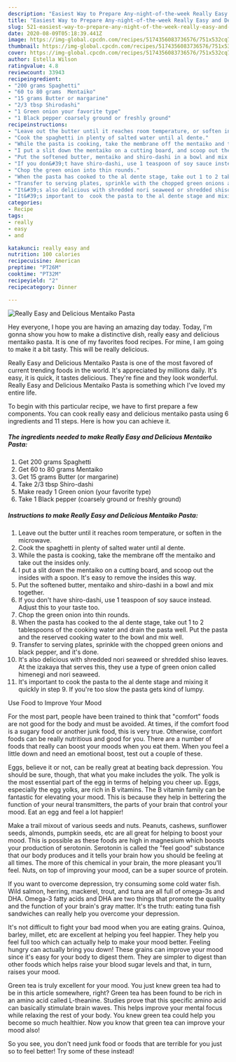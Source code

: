 ```yaml
---
description: "Easiest Way to Prepare Any-night-of-the-week Really Easy and Delicious Mentaiko Pasta"
title: "Easiest Way to Prepare Any-night-of-the-week Really Easy and Delicious Mentaiko Pasta"
slug: 521-easiest-way-to-prepare-any-night-of-the-week-really-easy-and-delicious-mentaiko-pasta
date: 2020-08-09T05:18:39.441Z
image: https://img-global.cpcdn.com/recipes/5174356083736576/751x532cq70/really-easy-and-delicious-mentaiko-pasta-recipe-main-photo.jpg
thumbnail: https://img-global.cpcdn.com/recipes/5174356083736576/751x532cq70/really-easy-and-delicious-mentaiko-pasta-recipe-main-photo.jpg
cover: https://img-global.cpcdn.com/recipes/5174356083736576/751x532cq70/really-easy-and-delicious-mentaiko-pasta-recipe-main-photo.jpg
author: Estella Wilson
ratingvalue: 4.8
reviewcount: 33943
recipeingredient:
- "200 grams Spaghetti"
- "60 to 80 grams  Mentaiko"
- "15 grams Butter or margarine"
- "2/3 tbsp Shirodashi"
- "1 Green onion your favorite type"
- "1 Black pepper coarsely ground or freshly ground"
recipeinstructions:
- "Leave out the butter until it reaches room temperature, or soften in the microwave."
- "Cook the spaghetti in plenty of salted water until al dente."
- "While the pasta is cooking, take the membrane off the mentaiko and take out the insides only."
- "I put a slit down the mentaiko on a cutting board, and scoop out the insides with a spoon. It&#39;s easy to remove the insides this way."
- "Put the softened butter, mentaiko and shiro-dashi in a bowl and mix together."
- "If you don&#39;t have shiro-dashi, use 1 teaspoon of soy sauce instead. Adjust this to your taste too."
- "Chop the green onion into thin rounds."
- "When the pasta has cooked to the al dente stage, take out 1 to 2 tablespoons of the cooking water and drain the pasta well. Put the pasta and the reserved cooking water to the bowl and mix well."
- "Transfer to serving plates, sprinkle with the chopped green onions and black pepper, and it&#39;s done."
- "It&#39;s also delicious with shredded nori seaweed or shredded shiso leaves.  At the izakaya that serves this, they use a type of green onion called himenegi and nori seaweed."
- "It&#39;s important to  cook the pasta to the al dente stage and mixing it quickly in step 9.  If you&#39;re too slow the pasta gets kind of lumpy."
categories:
- Recipe
tags:
- really
- easy
- and

katakunci: really easy and 
nutrition: 100 calories
recipecuisine: American
preptime: "PT26M"
cooktime: "PT32M"
recipeyield: "2"
recipecategory: Dinner

---
```



![Really Easy and Delicious Mentaiko Pasta](https://img-global.cpcdn.com/recipes/5174356083736576/751x532cq70/really-easy-and-delicious-mentaiko-pasta-recipe-main-photo.jpg)

Hey everyone, I hope you are having an amazing day today. Today, I'm gonna show you how to make a distinctive dish, really easy and delicious mentaiko pasta. It is one of my favorites food recipes. For mine, I am going to make it a bit tasty. This will be really delicious.

Really Easy and Delicious Mentaiko Pasta is one of the most favored of current trending foods in the world. It's appreciated by millions daily. It's easy, it is quick, it tastes delicious. They're fine and they look wonderful. Really Easy and Delicious Mentaiko Pasta is something which I've loved my entire life.




To begin with this particular recipe, we have to first prepare a few components. You can cook really easy and delicious mentaiko pasta using 6 ingredients and 11 steps. Here is how you can achieve it.

<!--inarticleads1-->

##### The ingredients needed to make Really Easy and Delicious Mentaiko Pasta:

1. Get 200 grams Spaghetti
1. Get 60 to 80 grams  Mentaiko
1. Get 15 grams Butter (or margarine)
1. Take 2/3 tbsp Shiro-dashi
1. Make ready 1 Green onion (your favorite type)
1. Take 1 Black pepper (coarsely ground or freshly ground)




<!--inarticleads2-->

##### Instructions to make Really Easy and Delicious Mentaiko Pasta:

1. Leave out the butter until it reaches room temperature, or soften in the microwave.
1. Cook the spaghetti in plenty of salted water until al dente.
1. While the pasta is cooking, take the membrane off the mentaiko and take out the insides only.
1. I put a slit down the mentaiko on a cutting board, and scoop out the insides with a spoon. It&#39;s easy to remove the insides this way.
1. Put the softened butter, mentaiko and shiro-dashi in a bowl and mix together.
1. If you don&#39;t have shiro-dashi, use 1 teaspoon of soy sauce instead. Adjust this to your taste too.
1. Chop the green onion into thin rounds.
1. When the pasta has cooked to the al dente stage, take out 1 to 2 tablespoons of the cooking water and drain the pasta well. Put the pasta and the reserved cooking water to the bowl and mix well.
1. Transfer to serving plates, sprinkle with the chopped green onions and black pepper, and it&#39;s done.
1. It&#39;s also delicious with shredded nori seaweed or shredded shiso leaves.  At the izakaya that serves this, they use a type of green onion called himenegi and nori seaweed.
1. It&#39;s important to  cook the pasta to the al dente stage and mixing it quickly in step 9.  If you&#39;re too slow the pasta gets kind of lumpy.




Use Food to Improve Your Mood


For the most part, people have been trained to think that "comfort" foods are not good for the body and must be avoided. At times, if the comfort food is a sugary food or another junk food, this is very true. Otherwise, comfort foods can be really nutritious and good for you. There are a number of foods that really can boost your moods when you eat them. When you feel a little down and need an emotional boost, test out a couple of these.

Eggs, believe it or not, can be really great at beating back depression. You should be sure, though, that what you make includes the yolk. The yolk is the most essential part of the egg in terms of helping you cheer up. Eggs, especially the egg yolks, are rich in B vitamins. The B vitamin family can be fantastic for elevating your mood. This is because they help in bettering the function of your neural transmitters, the parts of your brain that control your mood. Eat an egg and feel a lot happier!

Make a trail mixout of various seeds and nuts. Peanuts, cashews, sunflower seeds, almonds, pumpkin seeds, etc are all great for helping to boost your mood. This is possible as these foods are high in magnesium which boosts your production of serotonin. Serotonin is called the "feel good" substance that our body produces and it tells your brain how you should be feeling at all times. The more of this chemical in your brain, the more pleasant you'll feel. Nuts, on top of improving your mood, can be a super source of protein.

If you want to overcome depression, try consuming some cold water fish. Wild salmon, herring, mackerel, trout, and tuna are all full of omega-3s and DHA. Omega-3 fatty acids and DHA are two things that promote the quality and the function of your brain's gray matter. It's the truth: eating tuna fish sandwiches can really help you overcome your depression. 

It's not difficult to fight your bad mood when you are eating grains. Quinoa, barley, millet, etc are excellent at helping you feel happier. They help you feel full too which can actually help to make your mood better. Feeling hungry can actually bring you down! These grains can improve your mood since it's easy for your body to digest them. They are simpler to digest than other foods which helps raise your blood sugar levels and that, in turn, raises your mood.

Green tea is truly excellent for your mood. You just knew green tea had to be in this article somewhere, right? Green tea has been found to be rich in an amino acid called L-theanine. Studies prove that this specific amino acid can basically stimulate brain waves. This helps improve your mental focus while relaxing the rest of your body. You knew green tea could help you become so much healthier. Now you know that green tea can improve your mood also!

So you see, you don't need junk food or foods that are terrible for you just so to feel better! Try some of these instead!

